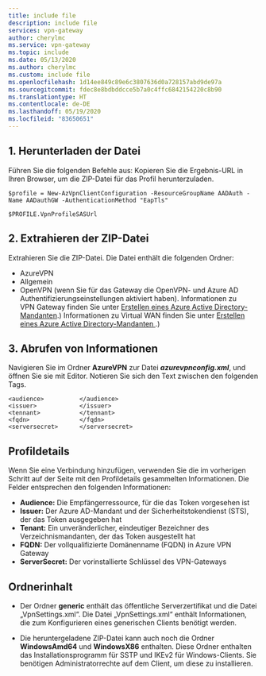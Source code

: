 ```yaml
---
title: include file
description: include file
services: vpn-gateway
author: cherylmc
ms.service: vpn-gateway
ms.topic: include
ms.date: 05/13/2020
ms.author: cherylmc
ms.custom: include file
ms.openlocfilehash: 1d14ee849c89e6c3807636d0a728157abd9de97a
ms.sourcegitcommit: fdec8e8bdbddcce5b7a0c4ffc6842154220c8b90
ms.translationtype: HT
ms.contentlocale: de-DE
ms.lasthandoff: 05/19/2020
ms.locfileid: "83650651"
---
```

## <a name="1-download-the-file"></a>1. Herunterladen der Datei

Führen Sie die folgenden Befehle aus: Kopieren Sie die Ergebnis-URL in Ihren Browser, um die ZIP-Datei für das Profil herunterzuladen.

```azurepowershell-interactive
$profile = New-AzVpnClientConfiguration -ResourceGroupName AADAuth -Name AADauthGW -AuthenticationMethod "EapTls"
   
$PROFILE.VpnProfileSASUrl
```

## <a name="2-extract-the-zip-file"></a>2. Extrahieren der ZIP-Datei

Extrahieren Sie die ZIP-Datei. Die Datei enthält die folgenden Ordner:

* AzureVPN
* Allgemein
* OpenVPN (wenn Sie für das Gateway die OpenVPN- und Azure AD Authentifizierungseinstellungen aktiviert haben). Informationen zu VPN Gateway finden Sie unter [Erstellen eines Azure Active Directory-Mandanten](../articles/vpn-gateway/openvpn-azure-ad-tenant.md).) Informationen zu Virtual WAN finden Sie unter [Erstellen eines Azure Active Directory-Mandanten ](../articles/virtual-wan/openvpn-azure-ad-tenant.md).)

## <a name="3-retrieve-information"></a>3. Abrufen von Informationen

Navigieren Sie im Ordner **AzureVPN** zur Datei ***azurevpnconfig.xml***, und öffnen Sie sie mit Editor. Notieren Sie sich den Text zwischen den folgenden Tags.

```
<audience>          </audience>
<issuer>            </issuer>
<tennant>           </tennant>
<fqdn>              </fqdn>
<serversecret>      </serversecret>
```

## <a name="profile-details"></a>Profildetails

Wenn Sie eine Verbindung hinzufügen, verwenden Sie die im vorherigen Schritt auf der Seite mit den Profildetails gesammelten Informationen. Die Felder entsprechen den folgenden Informationen:

   * **Audience:** Die Empfängerressource, für die das Token vorgesehen ist
   * **Issuer:** Der Azure AD-Mandant und der Sicherheitstokendienst (STS), der das Token ausgegeben hat
   * **Tenant:** Ein unveränderlicher, eindeutiger Bezeichner des Verzeichnismandanten, der das Token ausgestellt hat
   * **FQDN:** Der vollqualifizierte Domänenname (FQDN) in Azure VPN Gateway
   * **ServerSecret:** Der vorinstallierte Schlüssel des VPN-Gateways

## <a name="folder-contents"></a>Ordnerinhalt

* Der Ordner **generic** enthält das öffentliche Serverzertifikat und die Datei „VpnSettings.xml“. Die Datei „VpnSettings.xml“ enthält Informationen, die zum Konfigurieren eines generischen Clients benötigt werden.

* Die heruntergeladene ZIP-Datei kann auch noch die Ordner **WindowsAmd64** und **WindowsX86** enthalten. Diese Ordner enthalten das Installationsprogramm für SSTP und IKEv2 für Windows-Clients. Sie benötigen Administratorrechte auf dem Client, um diese zu installieren.
